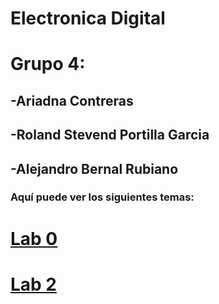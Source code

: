 # Electronica Digital

# Grupo 4:

## -Ariadna Contreras
## -Roland Stevend Portilla Garcia
## -Alejandro Bernal Rubiano

### Aquí puede ver los siguientes temas:

# [Lab 0](/Lab_0) 
# [Lab 2](/Lab_2) 

